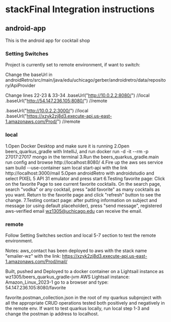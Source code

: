 # stackFinal Integration instructions

## android-app
This is the android app for cocktail shop

### Setting Switches
Project is currently set to remote environment, if want to switch:

Change the baseUrl in 
androidRetro/src/main/java/edu/uchicago/gerber/androidretro/data/repository/ApiProvider

Change lines 22-23 & 33-34
.baseUrl("http://10.0.2.2:8080/")            //local
.baseUrl("http://54.147.236.105:8080/")      //remote

.baseUrl("http://10.0.2.2:3000/")            //local
.baseUrl("https://xzyk2zj8d3.execute-api.us-east-1.amazonaws.com/Prod/") //remote

### local
1.Open Docker Desktop and make sure it is running
2.Open beers_quarkus_gradle with IntelliJ, and run 
docker run -d -it --rm  -p 27017:27017 mongo 
in the terminal
3.Run the beers_quarkus_gradle.main run config and browse http://localhost:8080/
4.Fire up the aws ses service 
sam build --use-container
sam local start-api
with the link http://localhost:3000/mail
5.Open androidRetro with androidstudio and select PIXEL 5 API 31 emulator and press start
6.Testing favorite page: Click on the favorite Page to see current favorite cocktails. On the search page, search "vodka" or any cocktail, press "add favorite" as many cocktails as you want. Return to the favorite page and click "refresh" button to see the change.
7.Testing contact page: after putting information on subject and message (or using default placeholder), press "send message", registered aws-verified email wz1305@uchicago.edu can receive the email.

### remote

Follow Setting Switches section and local 5-7 section to test the remote environment.

Notes:
aws_contact has been deployed to aws with the stack name "emailer-wz" with the link: https://xzyk2zj8d3.execute-api.us-east-1.amazonaws.com/Prod/mail/

Built, pushed and Deployed to a docker container on a Lightsail instance
as wz1305/beers_quarkus_gradle-jvm
AWS Lightsail instance: Amazon_Linux_2023-1
go to a browser and type: 54.147.236.105:8080/favorite

favorite.postman_collection.json in the root of my quarkus subproject with all the appropriate CRUD operations tested both positively and negatively in the remote env. If want to test quarkus locally, run local step 1-3 and change the postman ip address to localhost.